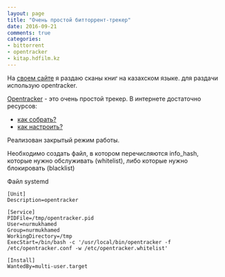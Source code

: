 ```yaml
---
layout: page
title: "Очень простой битторрент-трекер"
date: 2016-09-21
comments: true
categories: 
- bittorrent
- opentracker
- kitap.hdfilm.kz
---
```


На [своем сайте](kitap.hdfilm.kz) я раздаю сканы книг на казахском языке. для раздачи использую opentracker.
<!--more-->

[Opentracker](https://erdgeist.org/arts/software/opentracker/) - это очень простой трекер. 
В интернете достаточно ресурсов:

* [как собрать?](https://erdgeist.org/arts/software/opentracker/) 
* [как настроить?](http://i-notes.org/ustanovka-retrekera-na-baze-opentracker/) 

Реализован закрытый режим работы. 

Необходимо создать файл, в котором перечисляются info_hash, которые нужно обслуживать (whitelist), либо которые нужно блокировать (blacklist)

Файл systemd

```
[Unit]
Description=opentracker

[Service]
PIDFile=/tmp/opentracker.pid
User=nurmukhamed
Group=nurmukhamed
WorkingDirectory=/tmp
ExecStart=/bin/bash -c '/usr/local/bin/opentracker -f /etc/opentracker.conf -w /etc/opentracker.whitelist'

[Install]
WantedBy=multi-user.target
```

